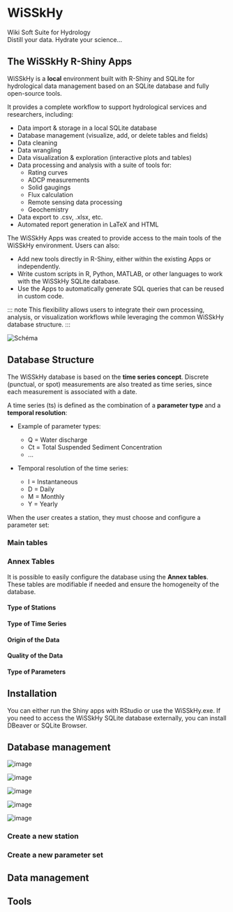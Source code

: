 # WiSSkHy
Wiki Soft Suite for Hydrology   
Distill your data. Hydrate your science...

## The WiSSkHy R-Shiny Apps
WiSSkHy is a **local** environment built with R-Shiny and SQLite for hydrological data management based on an SQLite database and fully open-source tools.

It provides a complete workflow to support hydrological services and researchers, including:

- Data import & storage in a local SQLite database
- Database management (visualize, add, or delete tables and fields)
- Data cleaning
- Data wrangling
- Data visualization & exploration (interactive plots and tables)
- Data processing and analysis with a suite of tools for:
  - Rating curves
  - ADCP measurements
  - Solid gaugings
  - Flux calculation
  - Remote sensing data processing
  - Geochemistry
- Data export to .csv, .xlsx, etc.
- Automated report generation in LaTeX and HTML

The WiSSkHy Apps was created to provide access to the main tools of the WiSSkHy environment. Users can also:
- Add new tools directly in R-Shiny, either within the existing Apps or independently.
- Write custom scripts in R, Python, MATLAB, or other languages to work with the WiSSkHy SQLite database.
- Use the Apps to automatically generate SQL queries that can be reused in custom code.

::: note
This flexibility allows users to integrate their own processing, analysis, or visualization workflows while leveraging the common WiSSkHy database structure.
:::


![Schéma](https://github.com/user-attachments/assets/03230a04-b6dd-41fa-8070-0fb65640880b)

## Database Structure
The WiSSkHy database is based on the **time series concept**. Discrete (punctual, or spot) measurements are also treated as time series, since each measurement is associated with a date.

A time series (ts) is defined as the combination of a **parameter type** and a **temporal resolution**:

- Example of parameter types:  
  - Q = Water discharge  
  - Ct = Total Suspended Sediment Concentration
  - ...

- Temporal resolution of the time series:  
  - I = Instantaneous  
  - D = Daily  
  - M = Monthly  
  - Y = Yearly  

 When the user creates a station, they must choose and configure a parameter set:


 

### Main tables


### Annex Tables

It is possible to easily configure the database using the **Annex tables**. These tables are modifiable if needed and ensure the homogeneity of the database.

#### Type of Stations

#### Type of Time Series

#### Origin of the Data

#### Quality of the Data

#### Type of Parameters










## Installation
You can either run the Shiny apps with RStudio or use the WiSSkHy.exe. 
If you need to access the WiSSkHy SQLite database externally, you can install DBeaver or SQLite Browser.

## Database management

![image](https://github.com/user-attachments/assets/d1e9c9dd-d984-45d8-b551-fcca412655c0)
  
![image](https://github.com/user-attachments/assets/81cc87d5-0a6f-4f83-92d0-a5151a946691)
  
![image](https://github.com/user-attachments/assets/f48482c7-6c99-40d2-8ad3-a6adcd3dbc8e)
  
![image](https://github.com/user-attachments/assets/2059dbba-1017-447b-a18a-47fda594a6cc)
  
![image](https://github.com/user-attachments/assets/37fd623e-2f08-4731-aea2-f100496b4a10)

### Create a new station


### Create a new parameter set

## Data management


## Tools

